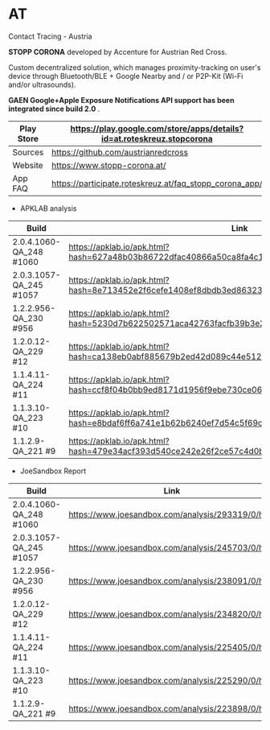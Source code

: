 # AT
Contact Tracing - Austria

**STOPP CORONA** developed by Accenture for Austrian Red Cross.

Custom decentralized solution, which manages proximity-tracking on user's device through Bluetooth/BLE + Google Nearby and / or P2P-Kit (Wi-Fi and/or ultrasounds).

**GAEN Google+Apple Exposure Notifications API support has been integrated since build 2.0** . 

Play Store | https://play.google.com/store/apps/details?id=at.roteskreuz.stopcorona
-----------|-----------------------------------------------------------------------
Sources | https://github.com/austrianredcross
Website | https://www.stopp-corona.at/
App FAQ | https://participate.roteskreuz.at/faq_stopp_corona_app/

- APKLAB analysis

Build | Link
------|-----
2.0.4.1060-QA_248 #1060 | https://apklab.io/apk.html?hash=627a48b03b86722dfac40866a50ca8fa4c1d9baac5774a13657dd61babc581f6
2.0.3.1057-QA_245 #1057 | https://apklab.io/apk.html?hash=8e713452e2f6cefe1408ef8dbdb3ed863239e405cc468612c346047ccaf63d30
1.2.2.956-QA_230 #956 | https://apklab.io/apk.html?hash=5230d7b622502571aca42763facfb39b3e21d7d61ba631a14fd6a445b8612614
1.2.0.12-QA_229 #12 | https://apklab.io/apk.html?hash=ca138eb0abf885679b2ed42d089c44e5126492a0e394ae5dfa262a78dd69f2ff
1.1.4.11-QA_224 #11 | https://apklab.io/apk.html?hash=ccf8f04b0bb9ed8171d1956f9ebe730ce06ec872145d419b76c589c8d34df206
1.1.3.10-QA_223 #10 | https://apklab.io/apk.html?hash=e8bdaf6ff6a741e1b62b6240ef7d54c5f69ce3e3dab3a57db31c3faef73b4141
1.1.2.9-QA_221 #9 | https://apklab.io/apk.html?hash=479e34acf393d540ce242e26f2ce57c4d0b7563b5cb2c717e28ed590d2b893e9

- JoeSandbox Report

Build | Link
------|-----
2.0.4.1060-QA_248 #1060 | https://www.joesandbox.com/analysis/293319/0/html
2.0.3.1057-QA_245 #1057 | https://www.joesandbox.com/analysis/245703/0/html
1.2.2.956-QA_230 #956 | https://www.joesandbox.com/analysis/238091/0/html
1.2.0.12-QA_229 #12 | https://www.joesandbox.com/analysis/234820/0/html
1.1.4.11-QA_224 #11 | https://www.joesandbox.com/analysis/225405/0/html
1.1.3.10-QA_223 #10 | https://www.joesandbox.com/analysis/225290/0/html
1.1.2.9-QA_221 #9 | https://www.joesandbox.com/analysis/223898/0/html
